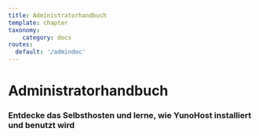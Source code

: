 ```yaml
---
title: Administratorhandbuch
template: chapter
taxonomy:
    category: docs
routes:
  default: '/admindoc'
---
```


# Administratorhandbuch

### Entdecke das Selbsthosten und lerne, wie YunoHost installiert und benutzt wird
